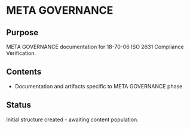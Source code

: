 # META GOVERNANCE

## Purpose
META GOVERNANCE documentation for 18-70-06 ISO 2631 Compliance Verification.

## Contents
- Documentation and artifacts specific to META GOVERNANCE phase

## Status
Initial structure created - awaiting content population.
